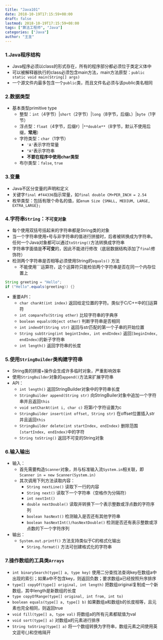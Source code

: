```yaml
---
title: "Java101"
date: 2018-10-19T17:15:59+08:00
draft: false
lastmod: 2018-10-19T17:15:59+08:00
tags: ["算法工程师", "Java"]
categories: ["Java"]
author: "王圣"
---
```


### 1.Java程序结构
* Java程序必须以class的形式存在，所有的程序部分都必须位于类定义体中
* 可以被解释器执行的class必须包含main方法，main方法原型：`public static void main(String[] args)`
* 一个源文件内最多包含一个`public`类，而且文件名必须与该public类名相同

### 2.数据类型
* 基本类型primitive type
	* 整型：`int`（4字节）|`short`（2字节）|`long`（8字节，后缀`L`）|`byte`（1字节）
	* 浮点型：`float`（4字节，后缀`F`）|`**double**`（8字节，默认不使用后缀，**常用**）
	* 字符类型：`char`（1字节）
		* `'A'`表示字符常量
		* `"A"`表示字符串
		* **不要在程序中使用char类型**
	* 布尔类型：`false`, `true`
	
### 3.变量
* Java不区分变量的声明和定义
* 关键字`final #f44336`指示常量，如`final double CM+PER_INCH = 2.54`
* 枚举类型：包括有限个命名的值，如`enum Size {SMALL, MEDIUM, LARGE, EXTRA_LARGE};`

### 4.字符串`String`：`不可变对象`
* 每个使用双括号括起来的字符串都是String类的对象
* 当一个字符串使用`+`号与非字符串的值进行拼接时，后者被转换成为字符串。任何一个Java对象都可以通过`toString()`方法转换成字符串
* 字符串字面值是**不可变**的，因此不能进行修改（底层数据结构添加了`final`修饰符）
* 检测两个字符串是否相等必须使用String的`equals()` 方法
	* 不能使用```运算符，这个运算符只能检验两个字符串是否在同一个内存位置上
```java
String greeting = "Hello";
if ("Hello".equals(greeting)) {}
```
* 重要API：
	* `char charAt(int index)` 返回给定位置的字符。类似于C/C++中的[]运算符
	* `int compareTo(String other)` 比较字符串的字典序
	* `boolean equals(Object other)` 判断字符串是否相同
	* `int indexOf(String str)` 返回与str匹配的第一个子串的开始位置
	* `String subString(int begintIndex, int endIndex)` 返回`[beginIndex, endIndex)`的新子字符串
	* `int length()` 返回字符串的长度
	
### 5.使用`StringBuilder`类构建字符串
* String类的拼接+操作会生成许多临时对象，严重影响效率
* 使用`StringBuilder`对象的`append()`方法来扩展字符串
* API：
	* `int length()` 返回StringBuilder对象中的字符串长度
	* `StringBuilder append(String str)` 向StringBuiler对象中追加一个字符串并且返回`this`
	* `void setCharAt(int i, char c)` 将第i个字符设置为c
	* `StringBuilder insert(int offset, String str)` 在offset位置插入str并且返回`this`
	* `StringBuilder delete(int startIndex, endIndex)` 删除范围`[startIndex, endIndex)`中的字符
	* `String toString()` 返回不可变的String对象
	
### 6.输入输出
* 输入：
	* 首先需要构造`Scanner`对象，并与标准输入流`System.in`相关联，即`Scanner in = new Scanner(System.in)`
	* 其次调用下列方法读取内容：
		* `String nextLine()` 读取下一行的内容
		* `String next()` 读取下一个字符串（空格作为分隔符）
		* `int nextInt()` 
		* `double nextDouble()` 读取并转换下一个表示整数或浮点数的字符序列
		* `boolean hasNext()` 检测输入是否还有其他字符串
		* `boolean hasNextInt()/hasNextDouble()` 检测是否还有表示整数或浮点数的下一个字符序列
* 输出：
	* `System.out.printf()` 方法支持类似于C的格式化输出
		* `String.format()` 方法可创建格式化的字符串
		
### 7.操作数组的工具类`Arrays`
* `int binarySearch(type[] a, type key)`  使用二分查找法查询key在数组a中出现的索引；如果a中不包含key，则返回负数；要求数组a已经按照升序排序
* `type[] copyOf(type[] original, int length)`  把数组original复制成一个新数组，其中length是新数组的长度                
* `type copyOfRange(type[] original, int from, int to)`                                       
* `boolean equals(type[] a, type[] b)`  如果数组a和数组b的长度相等，且元素也完全相同，则返回true
* `void fill(type[] a, type val)`  将数组a的所有元素都赋值为val                         
* `void sort(type[] a)`  对数组a的元素进行排序             
* `String toString(type[] a)`   将一个数组转换为字符串，数组元素之间使用英文逗号(,)和空格隔开 